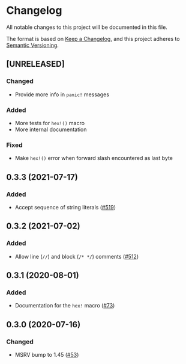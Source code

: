 # Changelog
All notable changes to this project will be documented in this file.

The format is based on [Keep a Changelog](https://keepachangelog.com/en/1.0.0/),
and this project adheres to [Semantic Versioning](https://semver.org/spec/v2.0.0.html).

## [UNRELEASED]
### Changed
- Provide more info in `panic!` messages

### Added
- More tests for `hex!()` macro
- More internal documentation

### Fixed
- Make `hex!()` error when forward slash encountered as last byte

## 0.3.3 (2021-07-17)
### Added
- Accept sequence of string literals ([#519])

[#519]: https://github.com/RustCrypto/utils/pull/519

## 0.3.2 (2021-07-02)
### Added
- Allow line (`//`) and block (`/* */`) comments ([#512])

[#512]: https://github.com/RustCrypto/utils/pull/512

## 0.3.1 (2020-08-01)
### Added
- Documentation for the `hex!` macro ([#73])

[#73]: https://github.com/RustCrypto/utils/pull/73

## 0.3.0 (2020-07-16)
### Changed
- MSRV bump to 1.45 ([#53])

[#53]: https://github.com/RustCrypto/utils/pull/53
